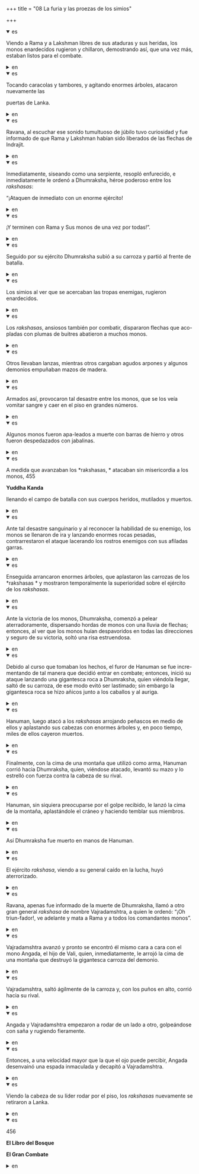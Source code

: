 +++
title = "08 La furia y las proezas de los simios"

+++
<details open><summary>es</summary>

Viendo a Rama y a Lakshman libres de sus ataduras y sus heridas, los monos enardecidos rugieron y chillaron, demostrando así, que una vez más, estaban listos para el combate.
</details>

<details><summary>en</summary>

Seeing Rama and Lakshman free of their bonds and their wounds, the inflamed monkeys roared and screamed, thus demonstrating that once again, they were ready for combat.
</details>

<details open><summary>es</summary>

Tocando caracolas y tambores, y agitando enormes árboles, atacaron nuevamente las

puertas de Lanka.
</details>

<details><summary>en</summary>

Playing snails and drums, and stirring huge trees, attacked the

 Lanka doors.
</details>

<details open><summary>es</summary>

Ravana, al escuchar ese sonido tumultuoso de júbilo tuvo curiosidad y fue informado de que Rama y Lakshman habían sido liberados de las flechas de Indrajit.
</details>

<details><summary>en</summary>

Ravana, hearing that tumultuous jubilation sound was curious and was informed that Rama and Lakshman had been released from Indrajit's arrows.
</details>

<details open><summary>es</summary>

Inmediatamente, siseando como una serpiente, resopló enfurecido, e inmediatamente le ordenó a Dhumraksha, héroe poderoso entre los *rakshasas*:

“¡Ataquen de inmediato con un enorme ejército\!
</details>

<details><summary>en</summary>

Immediately, siseating as a snake, he snorted enraged, and immediately ordered Dhumraksha, a powerful hero among the *Rakshasas *:

 "They immediately attack with a huge army \!
</details>

<details open><summary>es</summary>

¡Y terminen con Rama y Sus monos de una vez por todas\!”.
</details>

<details><summary>en</summary>

And end with Rama and their monkeys once and for all \! ”
</details>

<details open><summary>es</summary>

Seguido por su ejército Dhumraksha subió a su carroza y partió al frente de batalla.
</details>

<details><summary>en</summary>

Followed by his army Dhumraksha climbed into his float and left the front of Battle.
</details>

<details open><summary>es</summary>

Los simios al ver que se acercaban las tropas enemigas, rugieron enardecidos.
</details>

<details><summary>en</summary>

The apes seeing that the enemy troops approached, roared in could.
</details>

<details open><summary>es</summary>

Los *rakshasas*, ansiosos también por combatir, dispararon flechas que aco-pladas con plumas de buitres abatieron a muchos monos.
</details>

<details><summary>en</summary>

The *Rakshasas *, anxious to fight, fired arrows that counted with vulture feathers folded many monkeys.
</details>

<details open><summary>es</summary>

Otros llevaban lanzas, mientras otros cargaban agudos arpones y algunos demonios empuñaban mazos de madera.
</details>

<details><summary>en</summary>

Others wore spears, while others carried acute harpoons and some demons wielded wooden mallets.
</details>

<details open><summary>es</summary>

Armados así, provocaron tal desastre entre los monos, que se los veía vomitar sangre y caer en el piso en grandes números.
</details>

<details><summary>en</summary>

Thus, they caused such a disaster among the monkeys, that they were seen vomiting blood and falling in the floor in large numbers.
</details>

<details open><summary>es</summary>

Algunos monos fueron apa-leados a muerte con barras de hierro y otros fueron despedazados con jabalinas.
</details>

<details><summary>en</summary>

Some monkeys were beaten to death with iron bars and others were torn apart with javelins.
</details>

<details open><summary>es</summary>

A medida que avanzaban los *rakshasas, * atacaban sin misericordia a los monos, 455

**Yuddha Kanda**

llenando el campo de batalla con sus cuerpos heridos, mutilados y muertos.
</details>

<details><summary>en</summary>

As the * Rakshasas advanced, * attacked the monkeys without mercy, 455

 ** Yuddha Kanda **

 Filling the battlefield with their injured, mutilated and dead bodies.
</details>

<details open><summary>es</summary>

Ante tal desastre sanguinario y al reconocer la habilidad de su enemigo, los monos se llenaron de ira y lanzando enormes rocas pesadas, contrarrestaron el ataque lacerando los rostros enemigos con sus afiladas garras.
</details>

<details><summary>en</summary>

Faced with such a bloodthirsty disaster and recognizing the ability of their enemy, the monkeys were filled with anger and throwing huge heavy rocks, counteracted the attack by breastfeeding enemy faces with their sharp claws.
</details>

<details open><summary>es</summary>

Enseguida arrancaron enormes árboles, que aplastaron las carrozas de los *rakshasas * y mostraron temporalmente la superioridad sobre el ejército de los *rakshasas*.
</details>

<details><summary>en</summary>

They immediately started huge trees, which crushed the floats of the *rakshasas *and temporarily showed the superiority over the army of the *rakshasas *.
</details>

<details open><summary>es</summary>

Ante la victoria de los monos, Dhumraksha, comenzó a pelear aterradoramente, dispersando hordas de monos con una lluvia de flechas; entonces, al ver que los monos huían despavoridos en todas las direcciones y seguro de su victoria, soltó una risa estruendosa.
</details>

<details><summary>en</summary>

Before the victory of the monkeys, Dhumraksha, began to fight terrifyingly, dispersing monkeys with a rain of arrows; Then, seeing that the monkeys fled in terror in all directions and insurance of his victory, he released a thunderous laugh.
</details>

<details open><summary>es</summary>

Debido al curso que tomaban los hechos, el furor de Hanuman se fue incre-mentando de tal manera que decidió entrar en combate; entonces, inició su ataque lanzando una gigantesca roca a Dhumraksha, quien viéndola llegar, saltó de su carroza, de ese modo evitó ser lastimado; sin embargo la gigantesca roca se hizo añicos junto a los caballos y al auriga.
</details>

<details><summary>en</summary>

Due to the course that the facts took, Hanuman's fury was increasing in such a way that he decided to go into combat; Then, he began his attack by launching a gigantic rock to Dhumraksha, who seeing her arrive, jumped from her float, thus avoided being hurt; However, the gigantic rock was shattered next to the horses and the dawn.
</details>

<details open><summary>es</summary>

Hanuman, luego atacó a los *rakshasas* arrojando peñascos en medio de ellos y aplastando sus cabezas con enormes árboles y, en poco tiempo, miles de ellos cayeron muertos.
</details>

<details><summary>en</summary>

Hanuman, then attacked the * Rakshasas * throwing clubs in their midst and crushing their heads with huge trees and, in a short time, thousands of them fell dead.
</details>

<details open><summary>es</summary>

Finalmente, con la cima de una montaña que utilizó como arma, Hanuman corrió hacia Dhumraksha, quien, viéndose atacado, levantó su mazo y lo estrelló con fuerza contra la cabeza de su rival.
</details>

<details><summary>en</summary>

Finally, with the top of a mountain that he used as a weapon, Hanuman ran towards Dhumraksha, who, seeing attacked, raised his deck and crashed with force against his rival's head.
</details>

<details open><summary>es</summary>

Hanuman, sin siquiera preocuparse por el golpe recibido, le lanzó la cima de la montaña, aplastándole el cráneo y haciendo temblar sus miembros.
</details>

<details><summary>en</summary>

Hanuman, without even worrying about the coup received, threw the top of the mountain, crushing his skull and shaking his members.
</details>

<details open><summary>es</summary>

Así Dhumraksha fue muerto en manos de Hanuman.
</details>

<details><summary>en</summary>

Thus Dhumraksha was dead in the hands of Hanuman.
</details>

<details open><summary>es</summary>

El ejército *rakshasa*, viendo a su general caído en la lucha, huyó aterrorizado.
</details>

<details><summary>en</summary>

The army *Rakshasa *, seeing its general fallen in the fight, fled terrified.
</details>

<details open><summary>es</summary>

Ravana, apenas fue informado de la muerte de Dhumraksha, llamó a otro gran general *rakshasa* de nombre Vajradamshtra, a quien le ordenó: “¡Oh triun-fador\!, ve adelante y mata a Rama y a todos los comandantes monos”.
</details>

<details><summary>en</summary>

Ravana, was barely informed of the death of Dhumraksha, called another great general * Rakshasa * named Vajradamshtra, to whom he ordered: "Oh triumph \!
</details>

<details open><summary>es</summary>

Vajradamshtra avanzó y pronto se encontró él mismo cara a cara con el mono Angada, el hijo de Vali, quien, inmediatamente, le arrojó la cima de una montaña que destruyó la gigantesca carroza del demonio.
</details>

<details><summary>en</summary>

Vajradamshtra advanced and soon he found himself face to face with the Angada monkey, the son of Vali, who, immediately, threw the top of a mountain that destroyed the gigantic carriage of the demon.
</details>

<details open><summary>es</summary>

Vajradamshtra, saltó ágilmente de la carroza y, con los puños en alto, corrió hacia su rival.
</details>

<details><summary>en</summary>

Vajradamshtra, quickly jumped from the float and, with his fists high, ran towards his rival.
</details>

<details open><summary>es</summary>

Angada y Vajradamshtra empezaron a rodar de un lado a otro, golpeándose con saña y rugiendo fieramente.
</details>

<details><summary>en</summary>

Angada and Vajradamshtra began to roll from side to side, hitting with viciousness and roaring fiercely.
</details>

<details open><summary>es</summary>

Entonces, a una velocidad mayor que la que el ojo puede percibir, Angada desenvainó una espada inmaculada y decapitó a Vajradamshtra.
</details>

<details><summary>en</summary>

Then, at a higher speed than the eye can perceive, Angada unleashed an immaculate sword and decapitated Vajradamshtra.
</details>

<details open><summary>es</summary>

Viendo la cabeza de su líder rodar por el piso, los *rakshasas* nuevamente se retiraron a Lanka.
</details>

<details><summary>en</summary>

Seeing the head of their leader roll on the floor, the * Rakshasas * again retired to Lanka.
</details>

<details open><summary>es</summary>

456

**El Libro del Bosque**

**El Gran Combate**
</details>

<details><summary>en</summary>

456

 ** The Book of the Forest **

 ** The Great Combat **
</details>